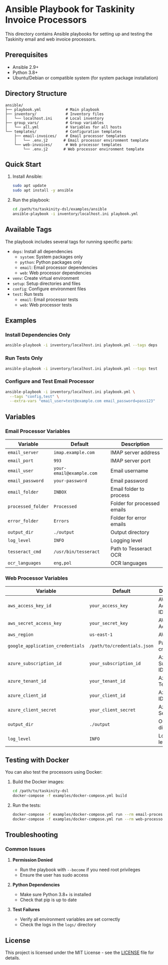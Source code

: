 # Ansible Playbook for Taskinity Invoice Processors

This directory contains Ansible playbooks for setting up and testing the Taskinity email and web invoice processors.

## Prerequisites

- Ansible 2.9+
- Python 3.8+
- Ubuntu/Debian or compatible system (for system package installation)

## Directory Structure

```
ansible/
├── playbook.yml           # Main playbook
├── inventory/             # Inventory files
│   └── localhost.ini      # Local inventory
├── group_vars/            # Group variables
│   └── all.yml            # Variables for all hosts
└── templates/             # Configuration templates
    ├── email-invoices/    # Email processor templates
    │   └── .env.j2       # Email processor environment template
    └── web-invoices/      # Web processor templates
        └── .env.j2       # Web processor environment template
```

## Quick Start

1. Install Ansible:

   ```bash
   sudo apt update
   sudo apt install -y ansible
   ```

2. Run the playbook:
   ```bash
   cd /path/to/taskinity-dsl/examples/ansible
   ansible-playbook -i inventory/localhost.ini playbook.yml
   ```

## Available Tags

The playbook includes several tags for running specific parts:

- `deps`: Install all dependencies
  - `system`: System packages only
  - `python`: Python packages only
  - `email`: Email processor dependencies
  - `web`: Web processor dependencies
- `venv`: Create virtual environment
- `setup`: Setup directories and files
- `config`: Configure environment files
- `test`: Run tests
  - `email`: Email processor tests
  - `web`: Web processor tests

## Examples

### Install Dependencies Only

```bash
ansible-playbook -i inventory/localhost.ini playbook.yml --tags deps
```

### Run Tests Only

```bash
ansible-playbook -i inventory/localhost.ini playbook.yml --tags test
```

### Configure and Test Email Processor

```bash
ansible-playbook -i inventory/localhost.ini playbook.yml \
  --tags "config,test" \
  --extra-vars "email_user=test@example.com email_password=pass123"
```

## Variables

### Email Processor Variables

| Variable           | Default                  | Description                 |
| ------------------ | ------------------------ | --------------------------- |
| `email_server`     | `imap.example.com`       | IMAP server address         |
| `email_port`       | `993`                    | IMAP server port            |
| `email_user`       | `your-email@example.com` | Email username              |
| `email_password`   | `your-password`          | Email password              |
| `email_folder`     | `INBOX`                  | Email folder to process     |
| `processed_folder` | `Processed`              | Folder for processed emails |
| `error_folder`     | `Errors`                 | Folder for error emails     |
| `output_dir`       | `./output`               | Output directory            |
| `log_level`        | `INFO`                   | Logging level               |
| `tesseract_cmd`    | `/usr/bin/tesseract`     | Path to Tesseract OCR       |
| `ocr_languages`    | `eng,pol`                | OCR languages               |

### Web Processor Variables

| Variable                         | Default                     | Description             |
| -------------------------------- | --------------------------- | ----------------------- |
| `aws_access_key_id`              | `your_access_key`           | AWS Access Key ID       |
| `aws_secret_access_key`          | `your_secret_key`           | AWS Secret Access Key   |
| `aws_region`                     | `us-east-1`                 | AWS Region              |
| `google_application_credentials` | `/path/to/credentials.json` | Path to GCP credentials |
| `azure_subscription_id`          | `your_subscription_id`      | Azure Subscription ID   |
| `azure_tenant_id`                | `your_tenant_id`            | Azure Tenant ID         |
| `azure_client_id`                | `your_client_id`            | Azure Client ID         |
| `azure_client_secret`            | `your_client_secret`        | Azure Client Secret     |
| `output_dir`                     | `./output`                  | Output directory        |
| `log_level`                      | `INFO`                      | Logging level           |

## Testing with Docker

You can also test the processors using Docker:

1. Build the Docker images:

   ```bash
   cd /path/to/taskinity-dsl
   docker-compose -f examples/docker-compose.yml build
   ```

2. Run the tests:
   ```bash
   docker-compose -f examples/docker-compose.yml run --rm email-processor pytest /app/tests/
   docker-compose -f examples/docker-compose.yml run --rm web-processor pytest /app/tests/
   ```

## Troubleshooting

### Common Issues

1. **Permission Denied**

   - Run the playbook with `--become` if you need root privileges
   - Ensure the user has sudo access

2. **Python Dependencies**

   - Make sure Python 3.8+ is installed
   - Check that pip is up to date

3. **Test Failures**
   - Verify all environment variables are set correctly
   - Check the logs in the `logs/` directory

## License

This project is licensed under the MIT License - see the [LICENSE](../../../LICENSE) file for details.
